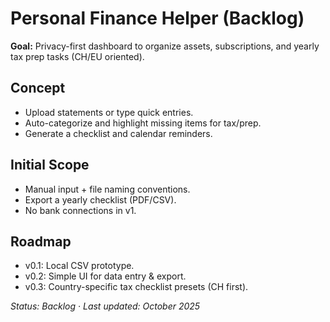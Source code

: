 # Personal Finance Helper (Backlog)

**Goal:** Privacy-first dashboard to organize assets, subscriptions, and yearly tax prep tasks (CH/EU oriented).

## Concept
- Upload statements or type quick entries.
- Auto-categorize and highlight missing items for tax/prep.
- Generate a checklist and calendar reminders.

## Initial Scope
- Manual input + file naming conventions.
- Export a yearly checklist (PDF/CSV).
- No bank connections in v1.

## Roadmap
- v0.1: Local CSV prototype.  
- v0.2: Simple UI for data entry & export.  
- v0.3: Country-specific tax checklist presets (CH first).

_Status: Backlog · Last updated: October 2025_
